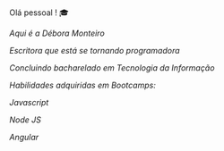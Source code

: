 Olá pessoal ! 🎓

*Aqui é a Débora Monteiro*

*Escritora que está se tornando programadora*

*Concluindo bacharelado em Tecnologia da Informação*

*Habilidades adquiridas em Bootcamps:*

*Javascript*

*Node JS*

*Angular*
